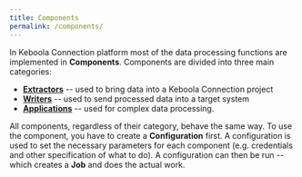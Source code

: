 ```yaml
---
title: Components
permalink: /components/
---
```


In Keboola Connection platform most of the data processing functions are implemented in **Components**. 
Components are divided into three main categories:

- [**Extractors**](/components/extractors/) -- used to bring data into a Keboola Connection project
- [**Writers**](/components/writers/) -- used to send processed data into a target system
- [**Applications**](/components/applications/) -- used for complex data processing.

All components, regardless of their category, behave the same way. To use the component, you have to 
create a **Configuration** first. A configuration is used to set the necessary parameters for each 
component (e.g. credentials and other specification of what to do). A configuration can then be run
-- which creates a **Job** and does the actual work.
